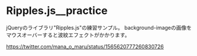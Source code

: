 # Ripples.js__practice

jQueryのライブラリ"Ripples.js"の練習サンプル。
background-imageの画像をマウスオーバーすると波紋エフェクトがかかります。

https://twitter.com/mana_o_maru/status/1565620777260830726
